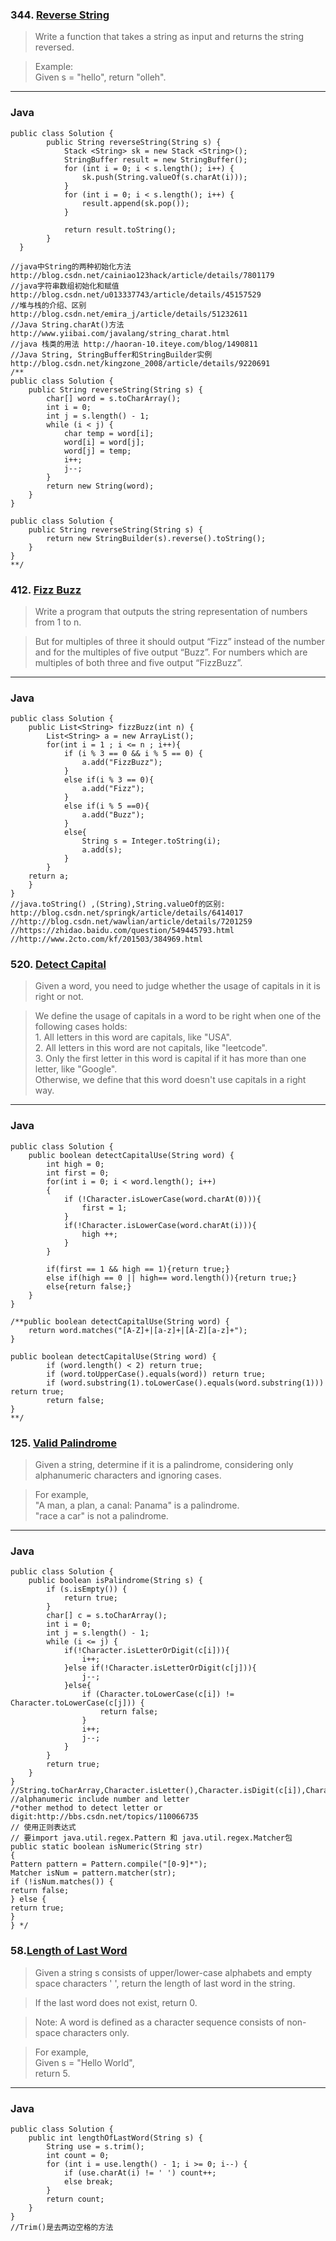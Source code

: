 ### 344. [Reverse String](https://leetcode.com/problems/reverse-string/#/description)

>Write a function that takes a string as input and returns the string reversed.  

>Example:  
>Given s = "hello", return "olleh". 
-------------------------------------------------------------------------------------
### Java
```
public class Solution {
        public String reverseString(String s) {
            Stack <String> sk = new Stack <String>();
            StringBuffer result = new StringBuffer();
            for (int i = 0; i < s.length(); i++) {  
                sk.push(String.valueOf(s.charAt(i)));
            }
            for (int i = 0; i < s.length(); i++) {  
                result.append(sk.pop());
            }

            return result.toString();
        }
  }

//java中String的两种初始化方法 http://blog.csdn.net/cainiao123hack/article/details/7801179
//java字符串数组初始化和赋值 http://blog.csdn.net/u013337743/article/details/45157529
//堆与栈的介绍、区别 http://blog.csdn.net/emira_j/article/details/51232611
//Java String.charAt()方法 http://www.yiibai.com/javalang/string_charat.html
//java 栈类的用法 http://haoran-10.iteye.com/blog/1490811
//Java String, StringBuffer和StringBuilder实例 http://blog.csdn.net/kingzone_2008/article/details/9220691 
/**
public class Solution {
    public String reverseString(String s) {
        char[] word = s.toCharArray();
        int i = 0;
        int j = s.length() - 1;
        while (i < j) {
            char temp = word[i];
            word[i] = word[j];
            word[j] = temp;
            i++;
            j--;
        }
        return new String(word);
    }
}

public class Solution {
    public String reverseString(String s) {
        return new StringBuilder(s).reverse().toString();
    }
} 
**/
```
### 412. [Fizz Buzz](https://leetcode.com/problems/fizz-buzz/#/description)
>Write a program that outputs the string representation of numbers from 1 to n.

>But for multiples of three it should output “Fizz” instead of the number and for the multiples of five output “Buzz”. For numbers which are multiples of both three and five output “FizzBuzz”.
------
### Java
```
public class Solution {
    public List<String> fizzBuzz(int n) {
        List<String> a = new ArrayList();
        for(int i = 1 ; i <= n ; i++){
            if (i % 3 == 0 && i % 5 == 0) {
                a.add("FizzBuzz");
            }
            else if(i % 3 == 0){
                a.add("Fizz");
            }
            else if(i % 5 ==0){
                a.add("Buzz");
            }
            else{
                String s = Integer.toString(i);
                a.add(s);
            }
        }
    return a;  
    }
}
//java.toString() ,(String),String.valueOf的区别: http://blog.csdn.net/springk/article/details/6414017
//http://blog.csdn.net/wawlian/article/details/7201259
//https://zhidao.baidu.com/question/549445793.html
//http://www.2cto.com/kf/201503/384969.html
```
### 520. [Detect Capital](https://leetcode.com/submissions/detail/105900699/)
> Given a word, you need to judge whether the usage of capitals in it is right or not.

>We define the usage of capitals in a word to be right when one of the following cases holds:  
     1. All letters in this word are capitals, like "USA".  
     2. All letters in this word are not capitals, like "leetcode".  
     3. Only the first letter in this word is capital if it has more than one letter, like "Google".  
>Otherwise, we define that this word doesn't use capitals in a right way.   
----
### Java
```
public class Solution {
    public boolean detectCapitalUse(String word) {
        int high = 0;
        int first = 0;
        for(int i = 0; i < word.length(); i++)
        {
            if (!Character.isLowerCase(word.charAt(0))){
                first = 1;
            }
            if(!Character.isLowerCase(word.charAt(i))){
                high ++;
            }
        } 
        
        if(first == 1 && high == 1){return true;}
        else if(high == 0 || high== word.length()){return true;}
        else{return false;}
    }
}

/**public boolean detectCapitalUse(String word) {
    return word.matches("[A-Z]+|[a-z]+|[A-Z][a-z]+");
}

public boolean detectCapitalUse(String word) {
        if (word.length() < 2) return true;
        if (word.toUpperCase().equals(word)) return true;
        if (word.substring(1).toLowerCase().equals(word.substring(1))) return true;
        return false;
}
**/
```
###  125. [Valid Palindrome](https://leetcode.com/problems/valid-palindrome/#/description)
>Given a string, determine if it is a palindrome, considering only alphanumeric characters and ignoring cases.  

>For example,  
>"A man, a plan, a canal: Panama" is a palindrome.  
>"race a car" is not a palindrome.   
----
### Java
```
public class Solution {
    public boolean isPalindrome(String s) {
        if (s.isEmpty()) {
        	return true;
        }
        char[] c = s.toCharArray();
        int i = 0;
        int j = s.length() - 1;
        while (i <= j) {
            if(!Character.isLetterOrDigit(c[i])){
                i++;
            }else if(!Character.isLetterOrDigit(c[j])){
                j--;
            }else{
                if (Character.toLowerCase(c[i]) != Character.toLowerCase(c[j])) {
        			return false;
        		}
        		i++;
        		j--;
        	}
        }
        return true;
    }
}
//String.toCharArray,Character.isLetter(),Character.isDigit(c[i]),Character.isLetterOrDigit()
//alphanumeric include number and letter
/*other method to detect letter or digit:http://bbs.csdn.net/topics/110066735
// 使用正则表达式
// 要import java.util.regex.Pattern 和 java.util.regex.Matcher包
public static boolean isNumeric(String str) 
{
Pattern pattern = Pattern.compile("[0-9]*");
Matcher isNum = pattern.matcher(str);
if (!isNum.matches()) {
return false;
} else {
return true;
}
} */
```
### 58.[Length of Last Word](https://leetcode.com/problems/length-of-last-word/#/description)
>Given a string s consists of upper/lower-case alphabets and empty space characters ' ', return the length of last word in the string.  

>If the last word does not exist, return 0.  

>Note: A word is defined as a character sequence consists of non-space characters only.  

>For example,  
>Given s = "Hello World",  
>return 5.   
----
### Java
```
public class Solution {
    public int lengthOfLastWord(String s) {
        String use = s.trim();
        int count = 0;
        for (int i = use.length() - 1; i >= 0; i--) {
            if (use.charAt(i) != ' ') count++;
            else break;
        }
        return count;
    }
}
//Trim()是去两边空格的方法
```
